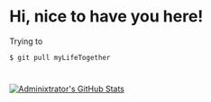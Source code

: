 # Hi, nice to have you here!
Trying to 
```bash
$ git pull myLifeTogether
```
#
<a href="https://github.com/Adminixtrator/">
  <img align="center" src="https://github-readme-stats.vercel.app/api?username=Adminixtrator&show_icons=true&line_height=27&count_private=true&title_color=e67e22&text_color=c9cacc&icon_color=e67e22&bg_color=1d1f21" alt="Adminixtrator's GitHub Stats" />
</a>
